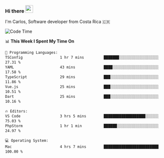 ### Hi there <img src="https://media.giphy.com/media/hvRJCLFzcasrR4ia7z/giphy.gif" width="25px" height="25px">

I'm Carlos, Software developer from Costa Rica 🇨🇷

[//]: # (<a href="https://app.daily.dev/carum98"><img src="https://github.com/carum98/carum98/blob/main/devcard.svg" width="400" alt="Carlos Umaña Acevedo's Dev Card"/></a>)


<!--START_SECTION:waka-->
![Code Time](http://img.shields.io/badge/Code%20Time-13%2C365%20hrs%204%20mins-blue)

📊 **This Week I Spent My Time On** 

```text
💬 Programming Languages: 
TSConfig                 1 hr 7 mins         ███████░░░░░░░░░░░░░░░░░░   27.31 % 
YAML                     43 mins             ████░░░░░░░░░░░░░░░░░░░░░   17.58 % 
TypeScript               29 mins             ███░░░░░░░░░░░░░░░░░░░░░░   11.86 % 
Vue.js                   25 mins             ███░░░░░░░░░░░░░░░░░░░░░░   10.51 % 
Dart                     25 mins             ███░░░░░░░░░░░░░░░░░░░░░░   10.16 % 

🔥 Editors: 
VS Code                  3 hrs 5 mins        ███████████████████░░░░░░   75.03 % 
PhpStorm                 1 hr 1 min          ██████░░░░░░░░░░░░░░░░░░░   24.97 % 

💻 Operating System: 
Mac                      4 hrs 7 mins        █████████████████████████   100.00 % 
```


<!--END_SECTION:waka-->
